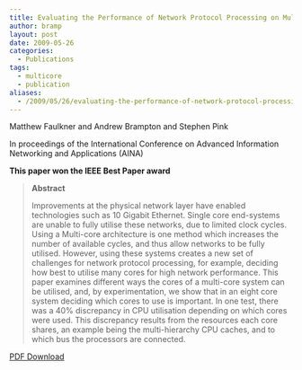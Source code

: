```yaml
---
title: Evaluating the Performance of Network Protocol Processing on Multi-core Systems
author: bramp
layout: post
date: 2009-05-26
categories:
  - Publications
tags:
  - multicore
  - publication
aliases:
  - /2009/05/26/evaluating-the-performance-of-network-protocol-processing-on-multi-core-systems/
---
```

Matthew Faulkner and Andrew Brampton and Stephen Pink

In proceedings of the International Conference on Advanced Information Networking and Applications (AINA)

**This paper won the IEEE Best Paper award**

> **Abstract**
> 
> Improvements at the physical network layer have enabled technologies such as 10 Gigabit Ethernet. Single core end-systems are unable to fully utilise these networks, due to limited clock cycles. Using a Multi-core architecture is one method which increases the number of available cycles, and thus allow networks to be fully utilised. However, using these systems creates a new set of challenges for network protocol processing, for example, deciding how best to utilise many cores for high network performance. This paper examines different ways the cores of a multi-core system can be utilised, and, by experimentation, we show that in an eight core system deciding which cores to use is important. In one test, there was a 40% discrepancy in CPU utilisation depending on which cores were used. This discrepancy results from the resources each core shares, an example being the multi-hierarchy CPU caches, and to which bus the processors are connected.

[PDF Download][1]

 [1]: https://github.com/bramp/publication/raw/master/multi-core-networking/AINA-09/aina-09.pdf
 